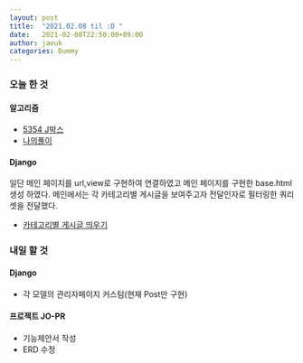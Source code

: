 ```yaml
---
layout: post
title:  "2021.02.08 til :D "
date:   2021-02-08T22:50:00+09:00
author: jaeuk
categories: Dummy
---
```


### **오늘 한 것**
#### 알고리즘
- [5354 J박스](www.acmicpc.net/problem/5354)
- [나의풀이](https://nyanguk.tistory.com/43)
  
#### Django
일단 메인 페이지를 url,view로 구현하여 연결하였고 메인 페이지를 구현한 base.html생성 하였다. 메인에서는 각 카테고리별 게시글을 보여주고자 전달인자로 필터링한 쿼리셋을 전달했다.
- [카테고리별 게시글 띄우기](https://nyanguk.tistory.com/44)

### **내일 할 것**
#### Django
- 각 모델의 관리자페이지 커스텀(현재 Post만 구현)

#### 프로젝트 JO-PR 
- 기능제안서 작성
- ERD 수정
